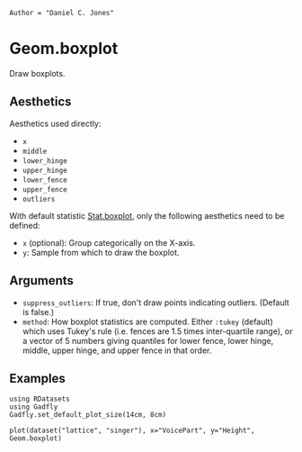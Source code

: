 ```@meta
Author = "Daniel C. Jones"
```

# Geom.boxplot

Draw boxplots.

## Aesthetics

Aesthetics used directly:

  * `x`
  * `middle`
  * `lower_hinge`
  * `upper_hinge`
  * `lower_fence`
  * `upper_fence`
  * `outliers`

With default statistic [Stat.boxplot](@ref), only the following aesthetics need to be
defined:

  * `x` (optional): Group categorically on the X-axis.
  * `y`: Sample from which to draw the boxplot.


## Arguments

  * `suppress_outliers`: If true, don't draw points indicating outliers. (Default is false.)
  * `method`: How boxplot statistics are computed. Either `:tukey` (default)
    which uses Tukey's rule (i.e. fences are 1.5 times inter-quartile range), or
    a vector of 5 numbers giving quantiles for lower fence, lower hinge, middle,
    upper hinge, and upper fence in that order.


## Examples

```@setup 1
using RDatasets
using Gadfly
Gadfly.set_default_plot_size(14cm, 8cm)
```

```@example 1
plot(dataset("lattice", "singer"), x="VoicePart", y="Height", Geom.boxplot)
```
